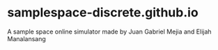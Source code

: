 # samplespace-discrete.github.io
A sample space online simulator made by Juan Gabriel Mejia and Elijah Manalansang
